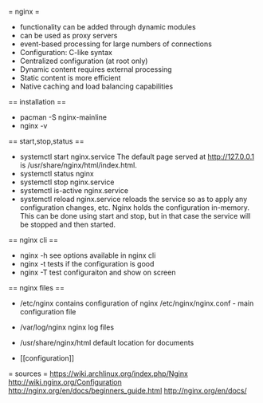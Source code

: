 = nginx =
* functionality can be added through dynamic modules
* can be used as proxy servers
* event-based processing for large numbers of connections
* Configuration: C-like syntax
* Centralized configuration (at root only)
* Dynamic content requires external processing
* Static content is more efficient
* Native caching and load balancing capabilities

== installation ==
* pacman -S nginx-mainline
* nginx -v

== start,stop,status ==
* systemctl start nginx.service
The default page served at http://127.0.0.1 is /usr/share/nginx/html/index.html.
* systemctl status nginx
* systemctl stop nginx.service
* systemctl is-active nginx.service
* systemctl reload nginx.service
reloads the service so as to apply any configuration changes, etc. Nginx holds the configuration in-memory.
This can be done using start and stop, but in that case the service will be stopped and then started.


== nginx cli ==
* nginx -h
see options available in nginx cli
* nginx -t
tests if the configuration is good
* nginx -T
test configuraiton and show on screen

== nginx files ==
* /etc/nginx
contains configuration of nginx
/etc/nginx/nginx.conf - main configuration file
* /var/log/nginx
nginx log files
* /usr/share/nginx/html
default location for documents

 * [[configuration]]


= sources =
https://wiki.archlinux.org/index.php/Nginx
http://wiki.nginx.org/Configuration
http://nginx.org/en/docs/beginners_guide.html
http://nginx.org/en/docs/
